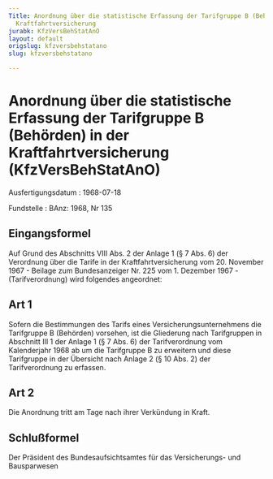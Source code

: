 ```yaml
---
Title: Anordnung über die statistische Erfassung der Tarifgruppe B (Behörden) in der
  Kraftfahrtversicherung
jurabk: KfzVersBehStatAnO
layout: default
origslug: kfzversbehstatano
slug: kfzversbehstatano

---
```


# Anordnung über die statistische Erfassung der Tarifgruppe B (Behörden) in der Kraftfahrtversicherung (KfzVersBehStatAnO)

Ausfertigungsdatum
:   1968-07-18

Fundstelle
:   BAnz: 1968, Nr 135



## Eingangsformel

Auf Grund des Abschnitts VIII Abs. 2 der Anlage 1 (§ 7 Abs. 6) der
Verordnung über die Tarife in der Kraftfahrtversicherung vom 20.
November 1967 - Beilage zum Bundesanzeiger Nr. 225 vom 1. Dezember
1967 - (Tarifverordnung) wird folgendes angeordnet:


## Art 1

Sofern die Bestimmungen des Tarifs eines Versicherungsunternehmens die
Tarifgruppe B (Behörden) vorsehen, ist die Gliederung nach
Tarifgruppen in Abschnitt III 1 der Anlage 1
(§ 7 Abs. 6) der Tarifverordnung vom Kalenderjahr 1968 ab um die
Tarifgruppe B zu erweitern und diese Tarifgruppe in der Übersicht nach
Anlage 2
(§ 10 Abs. 2) der Tarifverordnung zu erfassen.


## Art 2

Die Anordnung tritt am Tage nach ihrer Verkündung in Kraft.


## Schlußformel

Der Präsident des Bundesaufsichtsamtes für das Versicherungs- und
Bausparwesen


